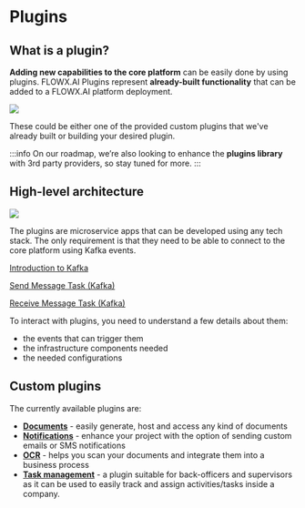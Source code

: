 # Plugins

## What is a plugin?

**Adding new capabilities to the core platform** can be easily done by using plugins. FLOWX.AI Plugins represent **already-built functionality** that can be added to a FLOWX.AI platform deployment.

![](https://s3.eu-west-1.amazonaws.com/docx.flowx.ai/platform-deep-dive/plugins.diagram.png)

These could be either one of the provided custom plugins that we've already built or building your desired plugin.

:::info
On our roadmap, we’re also looking to enhance the **plugins library** with 3rd party providers, so stay tuned for more.
:::

## High-level architecture

![](https://s3.eu-west-1.amazonaws.com/docx.flowx.ai/platform-deep-dive/plugins_diagram.png)

The plugins are microservice apps that can be developed using any tech stack. The only requirement is that they need to be able to connect to the core platform using Kafka events.

[Introduction to Kafka](../../platform-overview/frameworks-and-standards/event-driven-architecture-frameworks/intro-to-kafka-concepts.md)

[Send Message Task (Kafka)](../../building-blocks/node/message-send-received-task-node.md#message-send-task)

[Receive Message Task (Kafka)](../../building-blocks/node/message-send-received-task-node.md#message-receive-task)

To interact with plugins, you need to understand a few details about them:

* the events that can trigger them
* the infrastructure components needed
* the needed configurations

## Custom plugins

The currently available plugins are:

* [**Documents**](./custom-plugins/documents-plugin/documents-plugin.md) - easily generate, host and access any kind of documents
* [**Notifications**](./custom-plugins/notifications-plugin/notifications-plugin.md) - enhance your project with the option of sending custom emails or SMS notifications
* [**OCR**](./custom-plugins/ocr-plugin.md) - helps you scan your documents and integrate them into a business process
* [**Task management**](./custom-plugins/task-management/task-management.md) - a plugin suitable for back-officers and supervisors as it can be used to easily track and assign activities/tasks inside a company.